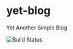 yet-blog
========

Yet Another Simple Blog

![Build Status](https://api.travis-ci.org/mguilherme/yet-blog.png "Build Status")
